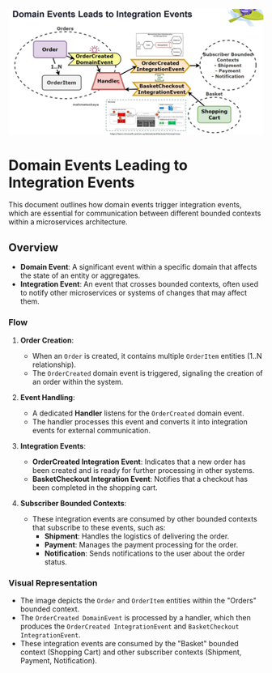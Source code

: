![alt text](image-3.png)
# Domain Events Leading to Integration Events

This document outlines how domain events trigger integration events, which are essential for communication between different bounded contexts within a microservices architecture.

## Overview

- **Domain Event**: A significant event within a specific domain that affects the state of an entity or aggregates.
- **Integration Event**: An event that crosses bounded contexts, often used to notify other microservices or systems of changes that may affect them.

### Flow

1. **Order Creation**:
   - When an `Order` is created, it contains multiple `OrderItem` entities (1..N relationship).
   - The `OrderCreated` domain event is triggered, signaling the creation of an order within the system.

2. **Event Handling**:
   - A dedicated **Handler** listens for the `OrderCreated` domain event.
   - The handler processes this event and converts it into integration events for external communication.

3. **Integration Events**:
   - **OrderCreated Integration Event**: Indicates that a new order has been created and is ready for further processing in other systems.
   - **BasketCheckout Integration Event**: Notifies that a checkout has been completed in the shopping cart.

4. **Subscriber Bounded Contexts**:
   - These integration events are consumed by other bounded contexts that subscribe to these events, such as:
     - **Shipment**: Handles the logistics of delivering the order.
     - **Payment**: Manages the payment processing for the order.
     - **Notification**: Sends notifications to the user about the order status.

### Visual Representation

- The image depicts the `Order` and `OrderItem` entities within the "Orders" bounded context.
- The `OrderCreated DomainEvent` is processed by a handler, which then produces the `OrderCreated IntegrationEvent` and `BasketCheckout IntegrationEvent`.
- These integration events are consumed by the "Basket" bounded context (Shopping Cart) and other subscriber contexts (Shipment, Payment, Notification).
